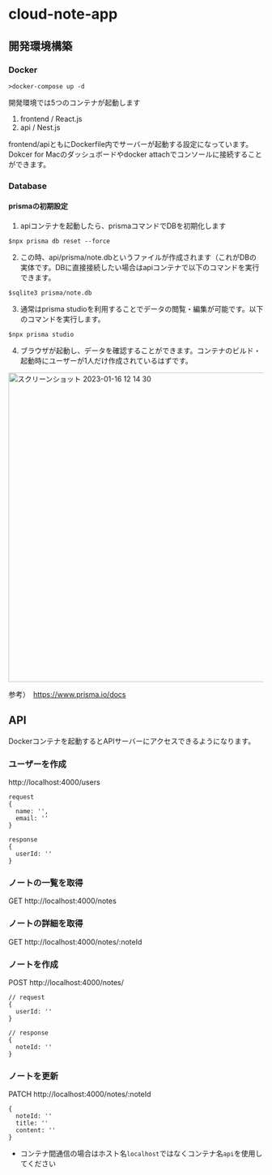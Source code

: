 # cloud-note-app

## 開発環境構築

### Docker

```
>docker-compose up -d
```
開発環境では5つのコンテナが起動します

1. frontend / React.js
2. api / Nest.js

frontend/apiともにDockerfile内でサーバーが起動する設定になっています。
Dokcer for Macのダッシュボードやdocker attachでコンソールに接続することができます。

### Database

#### prismaの初期設定

1. apiコンテナを起動したら、prismaコマンドでDBを初期化します
```
$npx prisma db reset --force
```

2. この時、api/prisma/note.dbというファイルが作成されます（これがDBの実体です。DBに直接接続したい場合はapiコンテナで以下のコマンドを実行できます。
```
$sqlite3 prisma/note.db
```

3. 通常はprisma studioを利用することでデータの閲覧・編集が可能です。以下のコマンドを実行します。
```
$npx prisma studio
```

4. ブラウザが起動し、データを確認することができます。コンテナのビルド・起動時にユーザーが1人だけ作成されているはずです。

<img width="610" alt="スクリーンショット 2023-01-16 12 14 30" src="https://user-images.githubusercontent.com/1013392/212590999-6f499af4-84cf-4b0b-9aa5-db0a93b7e27c.png">

参考）　https://www.prisma.io/docs

## API

Dockerコンテナを起動するとAPIサーバーにアクセスできるようになります。

### ユーザーを作成
http://localhost:4000/users

```
request
{
  name: '',
  email: ''
}

response
{
  userId: ''
}
```

### ノートの一覧を取得
GET http://localhost:4000/notes

### ノートの詳細を取得
GET http://localhost:4000/notes/:noteId

### ノートを作成
POST http://localhost:4000/notes/

```
// request
{
  userId: ''
}

// response
{
  noteId: ''
}
```

### ノートを更新
PATCH http://localhost:4000/notes/:noteId

```
{
  noteId: ''
  title: ''
  content: ''
}
```

- コンテナ間通信の場合はホスト名`localhost`ではなくコンテナ名`api`を使用してください
